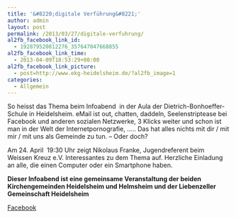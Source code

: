 ```yaml
---
title: '&#8220;digitale Verführung&#8221;'
author: admin
layout: post
permalink: /2013/03/27/digitale-verfuhrung/
al2fb_facebook_link_id:
  - 192879520812276_357647047668855
al2fb_facebook_link_time:
  - 2013-04-09T18:53:29+00:00
al2fb_facebook_link_picture:
  - post=http://www.ekg-heidelsheim.de/?al2fb_image=1
categories:
  - Allgemein
---
```

<p dir="ltr">
  So heisst das Thema beim Infoabend  in der Aula der Dietrich-Bonhoeffer-Schule in Heidelsheim. eMail ist out, chatten, daddeln, Seelenstriptease bei Facebook und anderen sozialen Netzwerke, 3 Klicks weiter und schon ist man in der Welt der Internetpornografie, &#8230;.. Das hat alles nichts mit dir / mit mir / mit uns als Gemeinde zu tun. &#8211; Oder doch?
</p>

<p dir="ltr">
  Am 24. April  19:30 Uhr zeigt Nikolaus Franke, Jugendreferent beim Weissen Kreuz e.V. Interessantes zu dem Thema auf. Herzliche Einladung an alle, die einen Computer oder ein Smartphone haben.
</p>

<b id="internal-source-marker_0.6325629146303982">Dieser Infoabend ist eine gemeinsame Veranstaltung der beiden Kirchengemeinden Heidelsheim und Helmsheim und der Liebenzeller Gemeinschaft Heidelsheim</b>

<div class="al2fb_anchor">
  <a href="http://www.facebook.com/permalink.php?story_fbid=357647047668855&id=192879520812276" target="_blank">Facebook</div></a>